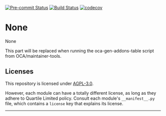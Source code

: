 
<!-- /!\ Non OCA Context : Set here the badge of your runbot / runboat instance. -->
[![Pre-commit Status](https://github.com/qrtl/rmm-custom/actions/workflows/pre-commit.yml/badge.svg?branch=15.0)](https://github.com/qrtl/rmm-custom/actions/workflows/pre-commit.yml?query=branch%3A15.0)
[![Build Status](https://github.com/qrtl/rmm-custom/actions/workflows/test.yml/badge.svg?branch=15.0)](https://github.com/qrtl/rmm-custom/actions/workflows/test.yml?query=branch%3A15.0)
[![codecov](https://codecov.io/gh/qrtl/rmm-custom/branch/15.0/graph/badge.svg)](https://codecov.io/gh/qrtl/rmm-custom)
<!-- /!\ Non OCA Context : Set here the badge of your translation instance. -->

<!-- /!\ do not modify above this line -->

# None

None

<!-- /!\ do not modify below this line -->

<!-- prettier-ignore-start -->

[//]: # (addons)

This part will be replaced when running the oca-gen-addons-table script from OCA/maintainer-tools.

[//]: # (end addons)

<!-- prettier-ignore-end -->

## Licenses

This repository is licensed under [AGPL-3.0](LICENSE).

However, each module can have a totally different license, as long as they adhere to Quartile Limited
policy. Consult each module's `__manifest__.py` file, which contains a `license` key
that explains its license.

----
<!-- /!\ Non OCA Context : Set here the full description of your organization. -->
